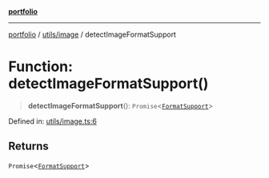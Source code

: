[**portfolio**](../../../README.md)

***

[portfolio](../../../modules.md) / [utils/image](../README.md) / detectImageFormatSupport

# Function: detectImageFormatSupport()

> **detectImageFormatSupport**(): `Promise`\<[`FormatSupport`](../interfaces/FormatSupport.md)\>

Defined in: [utils/image.ts:6](https://github.com/tnorlund/Portfolio/blob/6c13aedd61ae014cebdd0e7a21ad3d67481c3dd8/portfolio/utils/image.ts#L6)

## Returns

`Promise`\<[`FormatSupport`](../interfaces/FormatSupport.md)\>
